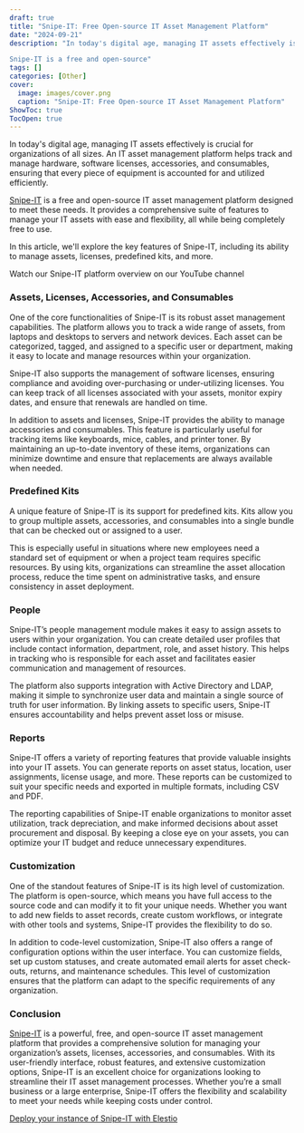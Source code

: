 ```yaml
---
draft: true
title: "Snipe-IT: Free Open-source IT Asset Management Platform"
date: "2024-09-21"
description: "In today's digital age, managing IT assets effectively is crucial for organizations of all sizes. An IT asset management platform helps track and manage hardware, software licenses, accessories, and consumables, ensuring that every piece of equipment is accounted for and utilized efficiently.

Snipe-IT is a free and open-source"
tags: []
categories: [Other]
cover:
  image: images/cover.png
  caption: "Snipe-IT: Free Open-source IT Asset Management Platform"
ShowToc: true
TocOpen: true
---
```



In today's digital age, managing IT assets effectively is crucial for organizations of all sizes. An IT asset management platform helps track and manage hardware, software licenses, accessories, and consumables, ensuring that every piece of equipment is accounted for and utilized efficiently. 

[Snipe\-IT](https://elest.io/open-source/snipe-it?ref=blog.elest.io) is a free and open\-source IT asset management platform designed to meet these needs. It provides a comprehensive suite of features to manage your IT assets with ease and flexibility, all while being completely free to use. 

In this article, we'll explore the key features of Snipe\-IT, including its ability to manage assets, licenses, predefined kits, and more.



Watch our Snipe\-IT platform overview on our YouTube channel



### **Assets, Licenses, Accessories, and Consumables**

One of the core functionalities of Snipe\-IT is its robust asset management capabilities. The platform allows you to track a wide range of assets, from laptops and desktops to servers and network devices. Each asset can be categorized, tagged, and assigned to a specific user or department, making it easy to locate and manage resources within your organization.

Snipe\-IT also supports the management of software licenses, ensuring compliance and avoiding over\-purchasing or under\-utilizing licenses. You can keep track of all licenses associated with your assets, monitor expiry dates, and ensure that renewals are handled on time.

In addition to assets and licenses, Snipe\-IT provides the ability to manage accessories and consumables. This feature is particularly useful for tracking items like keyboards, mice, cables, and printer toner. By maintaining an up\-to\-date inventory of these items, organizations can minimize downtime and ensure that replacements are always available when needed.

### **Predefined Kits**

A unique feature of Snipe\-IT is its support for predefined kits. Kits allow you to group multiple assets, accessories, and consumables into a single bundle that can be checked out or assigned to a user. 

This is especially useful in situations where new employees need a standard set of equipment or when a project team requires specific resources. By using kits, organizations can streamline the asset allocation process, reduce the time spent on administrative tasks, and ensure consistency in asset deployment.

### **People**

Snipe\-IT’s people management module makes it easy to assign assets to users within your organization. You can create detailed user profiles that include contact information, department, role, and asset history. This helps in tracking who is responsible for each asset and facilitates easier communication and management of resources.

The platform also supports integration with Active Directory and LDAP, making it simple to synchronize user data and maintain a single source of truth for user information. By linking assets to specific users, Snipe\-IT ensures accountability and helps prevent asset loss or misuse.

### **Reports**

Snipe\-IT offers a variety of reporting features that provide valuable insights into your IT assets. You can generate reports on asset status, location, user assignments, license usage, and more. These reports can be customized to suit your specific needs and exported in multiple formats, including CSV and PDF.

The reporting capabilities of Snipe\-IT enable organizations to monitor asset utilization, track depreciation, and make informed decisions about asset procurement and disposal. By keeping a close eye on your assets, you can optimize your IT budget and reduce unnecessary expenditures.

### **Customization**

One of the standout features of Snipe\-IT is its high level of customization. The platform is open\-source, which means you have full access to the source code and can modify it to fit your unique needs. Whether you want to add new fields to asset records, create custom workflows, or integrate with other tools and systems, Snipe\-IT provides the flexibility to do so.

In addition to code\-level customization, Snipe\-IT also offers a range of configuration options within the user interface. You can customize fields, set up custom statuses, and create automated email alerts for asset check\-outs, returns, and maintenance schedules. This level of customization ensures that the platform can adapt to the specific requirements of any organization.

### **Conclusion**

[Snipe\-IT](https://youtu.be/oxwFatEqTsc?ref=blog.elest.io) is a powerful, free, and open\-source IT asset management platform that provides a comprehensive solution for managing your organization’s assets, licenses, accessories, and consumables. With its user\-friendly interface, robust features, and extensive customization options, Snipe\-IT is an excellent choice for organizations looking to streamline their IT asset management processes. Whether you’re a small business or a large enterprise, Snipe\-IT offers the flexibility and scalability to meet your needs while keeping costs under control.

[Deploy your instance of Snipe\-IT with Elestio](https://youtu.be/oxwFatEqTsc?ref=blog.elest.io)



